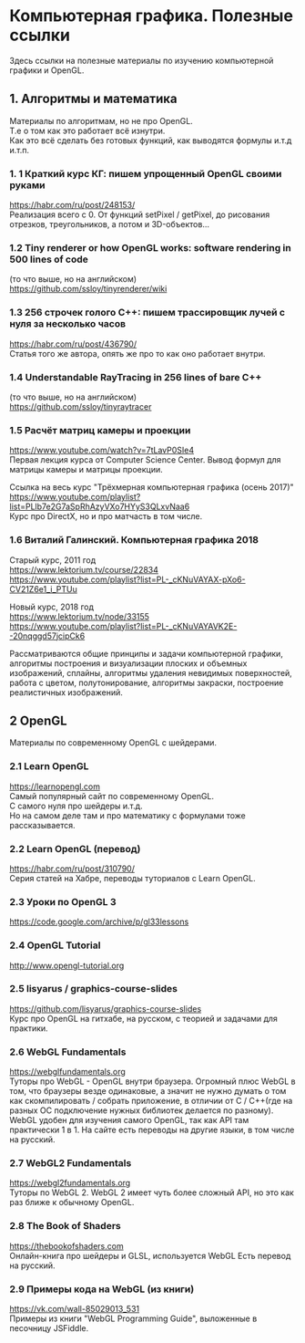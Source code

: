 # Компьютерная графика. Полезные ссылки

Здесь ссылки на полезные материалы по изучению компьютерной графики и OpenGL.

## 1. Алгоритмы и математика

Материалы по алгоритмам, но не про OpenGL. <br>
Т.е о том как это работает всё изнутри. <br>
Как это всё сделать без готовых функций, как выводятся формулы и.т.д и.т.п.

### 1. 1 Краткий курс КГ: пишем упрощенный OpenGL своими руками

https://habr.com/ru/post/248153/ <br>
Реализация всего с 0. От функций setPixel / getPixel, до рисования отрезков, треугольников, а потом и 3D-объектов...

### 1.2 Tiny renderer or how OpenGL works: software rendering in 500 lines of code

(то что выше, но на английском) <br>
https://github.com/ssloy/tinyrenderer/wiki

### 1.3 256 строчек голого C++: пишем трассировщик лучей с нуля за несколько часов

https://habr.com/ru/post/436790/ <br>
Статья того же автора, опять же про то как оно работает внутри.

### 1.4 Understandable RayTracing in 256 lines of bare C++

(то что выше, но на английском) <br>
https://github.com/ssloy/tinyraytracer <br>

### 1.5 Расчёт матриц камеры и проекции

https://www.youtube.com/watch?v=7tLavP0SIe4 <br>
Первая лекция курса от Computer Science Center.
Вывод формул для матрицы камеры и матрицы проекции.

Ссылка на весь курс "Трёхмерная компьютерная графика (осень 2017)" <br>
https://www.youtube.com/playlist?list=PLlb7e2G7aSpRhAzyVXo7HYyS3QLxvNaa6 <br>
Курс про DirectX, но и про матчасть в том числе.

### 1.6 Виталий Галинский. Компьютерная графика 2018

Старый курс, 2011 год <br>
https://www.lektorium.tv/course/22834 <br>
https://www.youtube.com/playlist?list=PL-_cKNuVAYAX-pXo6-CV21Z6e1_i_PTUu

Новый курс, 2018 год <br>
https://www.lektorium.tv/node/33155 <br>
https://www.youtube.com/playlist?list=PL-_cKNuVAYAVK2E--20nqggd57jcipCk6 <br>

Рассматриваются общие принципы и задачи компьютерной графики, алгоритмы построения и визуализации плоских и объемных изображений, сплайны, алгоритмы удаления невидимых поверхностей, работа с цветом, полутонирование, алгоритмы закраски, построение реалистичных изображений.

## 2 OpenGL

Материалы по современному OpenGL с шейдерами.

### 2.1 Learn OpenGL

https://learnopengl.com <br>
Самый популярный сайт по современному OpenGL. <br>
С самого нуля про шейдеры и.т.д. <br>
Но на самом деле там и про математику с формулами тоже рассказывается.

### 2.2 Learn OpenGL (перевод)

https://habr.com/ru/post/310790/ <br>
Серия статей на Хабре, переводы туториалов с Learn OpenGL.

### 2.3 Уроки по OpenGL 3

https://code.google.com/archive/p/gl33lessons

### 2.4 OpenGL Tutorial

http://www.opengl-tutorial.org

### 2.5 lisyarus / graphics-course-slides

https://github.com/lisyarus/graphics-course-slides <br>
Курс про OpenGL на гитхабе, на русском, с теорией и задачами для практики.

### 2.6 WebGL Fundamentals

https://webglfundamentals.org <br>
Туторы про WebGL - OpenGL внутри браузера.
Огромный плюс WebGL в том, что браузеры везде одинаковые,
а значит не нужно думать о том как скомпилировать / собрать приложение, в отличии от C / C++(где на разных ОС подключение нужных библиотек делается по разному). WebGL удобен для изучения самого OpenGL, так как API там практически 1 в 1. На сайте есть переводы на другие языки, в том числе на русский.

### 2.7 WebGL2 Fundamentals

https://webgl2fundamentals.org <br>
Туторы по WebGL 2. WebGL 2 имеет чуть более сложный API, но это как раз ближе к обычному OpenGL.

### 2.8 The Book of Shaders

https://thebookofshaders.com <br>
Онлайн-книга про шейдеры и GLSL, используется WebGL
Есть перевод на русский.

### 2.9 Примеры кода на WebGL (из книги)

https://vk.com/wall-85029013_531 <br>
Примеры из книги "WebGL Programming Guide",
выложенные в песочницу JSFiddle.
